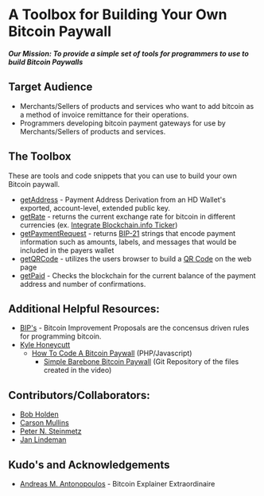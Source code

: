 # A Toolbox for Building Your Own Bitcoin Paywall
***Our Mission: To provide a simple set of tools for programmers to use to build Bitcoin Paywalls***

## Target Audience
* Merchants/Sellers of products and services who want to add bitcoin as a method of invoice remittance for their operations.
* Programmers developing bitcoin payment gateways for use by Merchants/Sellers of products and services.

## The Toolbox
These are tools and code snippets that you can use to build your own Bitcoin paywall.
* [getAddress](https://github.com/EAWF/Bitcoin-Merchants-Toolbox) - Payment Address Derivation from an HD Wallet's exported, account-level, extended public key.
* [getRate](https://github.com/EAWF/Bitcoin-Merchants-Toolbox) - returns the current exchange rate for bitcoin in different currencies (ex. [Integrate Blockchain.info Ticker](https://blockchain.info/ticker))
* [getPaymentRequest](https://github.com/EAWF/Bitcoin-Merchants-Toolbox) - returns [BIP-21](https://github.com/bitcoin/bips/blob/master/bip-0021.mediawiki) strings that encode payment information such as amounts, labels, and messages that would be included in the payers wallet
* [getQRCode](https://github.com/EAWF/Bitcoin-Merchants-Toolbox) - utilizes the users browser to build a [QR Code](https://github.com/davidshimjs/qrcodejs) on the web page
* [getPaid](https://github.com/EAWF/Bitcoin-Merchants-Toolbox) - Checks the blockchain for the current balance of the payment address and number of confirmations.

## Additional Helpful Resources:
* [BIP's](https://github.com/bitcoin/bips) - Bitcoin Improvement Proposals are the concensus driven rules for programming bitcoin.
* [Kyle Honeycutt](https://github.com/coinables)
  - [How To Code A Bitcoin Paywall](https://www.youtube.com/watch?v=baW2XdtaOXw) (PHP/Javascript)
    - [Simple Barebone Bitcoin Paywall](https://github.com/coinables/Simple-Barebone-Bitcoin-Paywall/blob/master/index.php) (Git Repository of the files created in the video)

## Contributors/Collaborators:
* [Bob Holden](https://github.com/EAWF)
* [Carson Mullins](https://github.com/Septem151)
* [Peter N. Steinmetz](https://github.com/PeterNSteinmetz)
* [Jan Lindeman](https://github.com/rgex)

## Kudo's and Acknowledgements
* [Andreas M. Antonopoulos](https://aantonop.com/) - Bitcoin Explainer Extraordinaire

